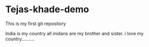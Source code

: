 # Tejas-khade-demo
This is my first git repository

India is my country all inidans are my brother and sister. i love my country..........
